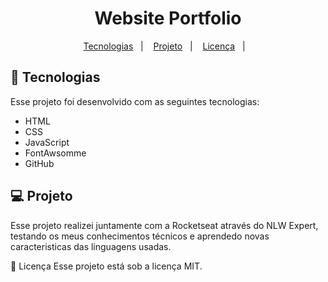<h1 align="center">Website Portfolio </h1>

<p align="center">
  <a href="#-tecnologias">Tecnologias</a>&nbsp;&nbsp;&nbsp;|&nbsp;&nbsp;&nbsp;
  <a href="#-projeto">Projeto</a>&nbsp;&nbsp;&nbsp;|&nbsp;&nbsp;&nbsp;
  <a href="#-licenca">Licença</a>&nbsp;&nbsp;&nbsp;|&nbsp;&nbsp;&nbsp;
</p>



## 🚀 Tecnologias
Esse projeto foi desenvolvido com as seguintes tecnologias:

- HTML
- CSS
- JavaScript
- FontAwsomme
- GitHub 


## 💻 Projeto
Esse projeto realizei juntamente com a Rocketseat através do NLW Expert, testando os meus conhecimentos técnicos e aprendedo novas caracteristicas das linguagens usadas.
 

📝 Licença
Esse projeto está sob a licença MIT.